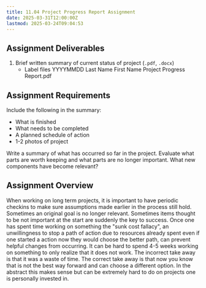 ```yaml
---
title: 11.04 Project Progress Report Assignment
date: 2025-03-31T12:00:00Z
lastmod: 2025-03-24T09:04:53
---
```


## Assignment Deliverables

1. Brief written summary of current status of project (`.pdf`, `.docx`)
   - Label files YYYYMMDD Last Name First Name Project Progress Report.pdf

## Assignment Requirements

Include the following in the summary:

- What is finished
- What needs to be completed
- A planned schedule of action
- 1-2 photos of project

Write a summary of what has occurred so far in the project. Evaluate what parts are worth keeping and what parts are no longer important. What new components have become relevant?

## Assignment Overview

When working on long term projects, it is important to have periodic checkins to make sure assumptions made earlier in the process still hold. Sometimes an original goal is no longer relevant. Sometimes items thought to be not important at the start are suddenly the key to success. Once one has spent time working on something the "sunk cost fallacy", an unwillingness to stop a path of action due to resources already spent even if one started a action now they would choose the better path, can prevent helpful changes from occurring. It can be hard to spend 4-5 weeks working on something to only realize that it does not work. The incorrect take away is that it was a waste of time. The correct take away is that now you know that is not the best way forward and can choose a different option. In the abstract this makes sense but can be extremely hard to do on projects one is personally invested in.
